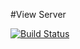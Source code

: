 #View Server

[![Build Status](https://magnum.travis-ci.com/intel-js/socket-worker.svg?token=hzGqycZtv9Mqr57r2G57)](https://magnum.travis-ci.com/intel-js/socket-worker)
